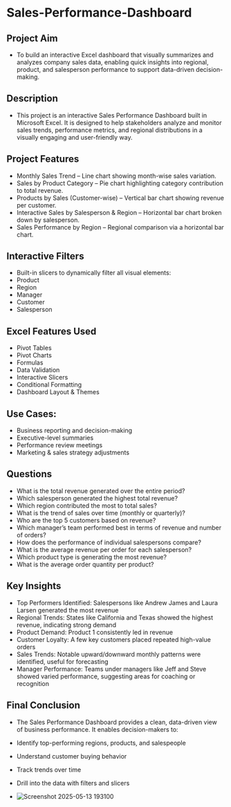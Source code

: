 # Sales-Performance-Dashboard

## Project Aim
- To build an interactive Excel dashboard that visually summarizes and analyzes company sales data, enabling quick insights into regional, product, and salesperson performance to support data-driven decision-making.
  
## Description
- This project is an interactive Sales Performance Dashboard built in Microsoft Excel. It is designed to help stakeholders analyze and monitor sales trends, performance metrics, and regional distributions in a visually engaging and user-friendly way.

##  Project Features 
- Monthly Sales Trend – Line chart showing month-wise sales variation.
- Sales by Product Category – Pie chart highlighting category contribution to total revenue.
- Products by Sales (Customer-wise) – Vertical bar chart showing revenue per customer.
- Interactive Sales by Salesperson & Region – Horizontal bar chart broken down by salesperson.
- Sales Performance by Region – Regional comparison via a horizontal bar chart.

## Interactive Filters
- Built-in slicers to dynamically filter all visual elements:
- Product
- Region
- Manager
- Customer
- Salesperson

## Excel Features Used
- Pivot Tables
- Pivot Charts
- Formulas
- Data Validation
- Interactive Slicers
- Conditional Formatting
- Dashboard Layout & Themes

##  Use Cases:
- Business reporting and decision-making
- Executive-level summaries
- Performance review meetings
- Marketing & sales strategy adjustments

## Questions
- What is the total revenue generated over the entire period?
- Which salesperson generated the highest total revenue?
- Which region contributed the most to total sales?
- What is the trend of sales over time (monthly or quarterly)?
- Who are the top 5 customers based on revenue?
- Which manager’s team performed best in terms of revenue and number of orders?
- How does the performance of individual salespersons compare?
- What is the average revenue per order for each salesperson?
- Which product type is generating the most revenue?
- What is the average order quantity per product?

## Key Insights
- Top Performers Identified: Salespersons like Andrew James and Laura Larsen generated the most revenue
- Regional Trends: States like California and Texas showed the highest revenue, indicating strong demand
- Product Demand: Product 1 consistently led in revenue
- Customer Loyalty: A few key customers placed repeated high-value orders
- Sales Trends: Notable upward/downward monthly patterns were identified, useful for forecasting
- Manager Performance: Teams under managers like Jeff and Steve showed varied performance, suggesting areas for coaching or recognition

## Final Conclusion
- The Sales Performance Dashboard provides a clean, data-driven view of business performance. It enables decision-makers to:
- Identify top-performing regions, products, and salespeople
- Understand customer buying behavior
- Track trends over time
- Drill into the data with filters and slicers

- ![Screenshot 2025-05-13 193100](https://github.com/user-attachments/assets/c7c6df9e-1909-4df0-a7bd-317c73dcc259)
